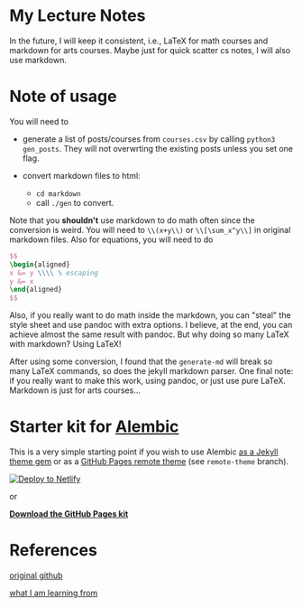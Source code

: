 # My Lecture Notes
In the future, I will keep it consistent, i.e., LaTeX for math courses and markdown for arts courses. Maybe just for quick scatter cs notes, I will also use markdown.

# Note of usage
You will need to
- generate a list of posts/courses from `courses.csv` by calling `python3 gen_posts`. They will not overwrting the existing posts unless you set one flag.

- convert markdown files to html:
    * `cd markdown`
    * call `./gen` to convert.

Note that you **shouldn't** use markdown to do math often since the conversion is weird. You will need to `\\(x+y\\)` or `\\[\sum_x^y\\]` in original markdown files. Also for equations, you will need to do

```latex
$$
\begin{aligned}
x &= y \\\\ % escaping
y &= x
\end{aligned}
$$
```

Also, if you really want to do math inside the markdown, you can "steal" the style sheet and use pandoc with extra options. I believe, at the end, you can achieve almost the same result with pandoc. But why doing so many LaTeX with markdown? Using LaTeX!

After using some conversion, I found that the `generate-md` will break so many LaTeX commands, so does the jekyll markdown parser. One final note: if you really want to make this work, using pandoc, or just use pure LaTeX. Markdown is just for arts courses...


# Starter kit for [Alembic](https://alembic.darn.es/)

This is a very simple starting point if you wish to use Alembic [as a Jekyll theme gem](https://alembic.darn.es/#as-a-jekyll-theme) or as a [GitHub Pages remote theme](https://github.com/daviddarnes/alembic-kit/tree/remote-theme) (see `remote-theme` branch).

[![Deploy to Netlify](https://www.netlify.com/img/deploy/button.svg)](https://app.netlify.com/start/deploy?repository=https://github.com/daviddarnes/alembic-kit)

or

**[Download the GitHub Pages kit](https://github.com/daviddarnes/alembic-kit/archive/remote-theme.zip)**


# References

[original github](https://github.com/daviddarnes/alembic)

[what I am learning from](https://github.com/bawejakunal/bawejakunal.github.io)
